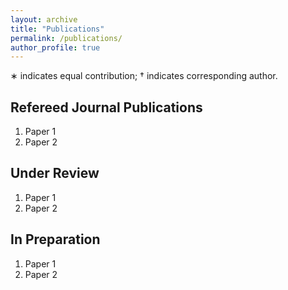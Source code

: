 ```yaml
---
layout: archive
title: "Publications"
permalink: /publications/
author_profile: true
---
```


<!-- {% if author.googlescholar %}
  You can also find my articles on <u><a href="{{author.googlescholar}}">my Google Scholar profile</a>.</u>
{% endif %}

{% include base_path %}

{% for post in site.publications reversed %}
  {% include archive-single.html %}
{% endfor %} -->

∗
  indicates equal contribution; † indicates corresponding author.

## Refereed Journal Publications
1. Paper 1
2. Paper 2

## Under Review
1. Paper 1
2. Paper 2

## In Preparation
1. Paper 1
2. Paper 2

